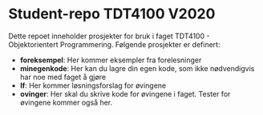 # Student-repo TDT4100 V2020 

Dette repoet inneholder prosjekter for bruk i faget TDT4100 - Objektorientert Programmering.
Følgende prosjekter er definert:

* __foreksempel__: Her kommer eksempler fra forelesninger
* __minegenkode__: Her kan du lagre din egen kode, som ikke nødvendigvis har noe med faget å gjøre
* __lf__: Her kommer løsningsforslag for øvingene
* __ovinger__: Her skal du skrive kode for øvingene i faget. Tester for øvingene kommer også her.


